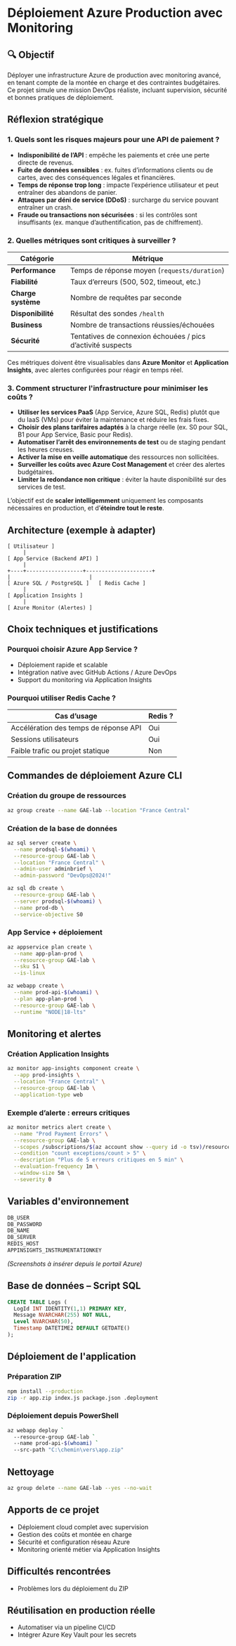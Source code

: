 # Déploiement Azure Production avec Monitoring

## 🔍 Objectif

Déployer une infrastructure Azure de production avec monitoring avancé, en tenant compte de la montée en charge et des contraintes budgétaires. Ce projet simule une mission DevOps réaliste, incluant supervision, sécurité et bonnes pratiques de déploiement.

## Réflexion stratégique

### 1. Quels sont les risques majeurs pour une API de paiement ?

- **Indisponibilité de l’API** : empêche les paiements et crée une perte directe de revenus.
- **Fuite de données sensibles** : ex. fuites d’informations clients ou de cartes, avec des conséquences légales et financières.
- **Temps de réponse trop long** : impacte l’expérience utilisateur et peut entraîner des abandons de panier.
- **Attaques par déni de service (DDoS)** : surcharge du service pouvant entraîner un crash.
- **Fraude ou transactions non sécurisées** : si les contrôles sont insuffisants (ex. manque d’authentification, pas de chiffrement).

### 2. Quelles métriques sont critiques à surveiller ?

| Catégorie               | Métrique                                 |
|-------------------------|------------------------------------------|
| **Performance**         | Temps de réponse moyen (`requests/duration`) |
| **Fiabilité**           | Taux d’erreurs (500, 502, timeout, etc.) |
| **Charge système**      | Nombre de requêtes par seconde           |
| **Disponibilité**       | Résultat des sondes `/health`            |
| **Business**            | Nombre de transactions réussies/échouées |
| **Sécurité**            | Tentatives de connexion échouées / pics d’activité suspects |

Ces métriques doivent être visualisables dans **Azure Monitor** et **Application Insights**, avec alertes configurées pour réagir en temps réel.

### 3. Comment structurer l'infrastructure pour minimiser les coûts ?

- **Utiliser les services PaaS** (App Service, Azure SQL, Redis) plutôt que du IaaS (VMs) pour éviter la maintenance et réduire les frais fixes.
- **Choisir des plans tarifaires adaptés** à la charge réelle (ex. S0 pour SQL, B1 pour App Service, Basic pour Redis).
- **Automatiser l’arrêt des environnements de test** ou de staging pendant les heures creuses.
- **Activer la mise en veille automatique** des ressources non sollicitées.
- **Surveiller les coûts avec Azure Cost Management** et créer des alertes budgétaires.
- **Limiter la redondance non critique** : éviter la haute disponibilité sur des services de test.

L’objectif est de **scaler intelligemment** uniquement les composants nécessaires en production, et d’**éteindre tout le reste**.

## Architecture (exemple à adapter)

```
[ Utilisateur ]
     |
[ App Service (Backend API) ]
     |
+----+------------------+---------------------+
|                         |                  
[ Azure SQL / PostgreSQL ]   [ Redis Cache ] 
     |
[ Application Insights ]
     |
[ Azure Monitor (Alertes) ]
```

## Choix techniques et justifications

### Pourquoi choisir **Azure App Service** ?
- Déploiement rapide et scalable
- Intégration native avec GitHub Actions / Azure DevOps
- Support du monitoring via Application Insights

### Pourquoi utiliser **Redis Cache** ?
| Cas d’usage                            | Redis ? |
|----------------------------------------|---------|
| Accélération des temps de réponse API  | Oui     |
| Sessions utilisateurs                  | Oui     |
| Faible trafic ou projet statique       | Non     |

## Commandes de déploiement Azure CLI

### Création du groupe de ressources
```bash
az group create --name GAE-lab --location "France Central"
```

### Création de la base de données
```bash
az sql server create \
  --name prodsql-$(whoami) \
  --resource-group GAE-lab \
  --location "France Central" \
  --admin-user adminbrief \
  --admin-password "DevOps@2024!"

az sql db create \
  --resource-group GAE-lab \
  --server prodsql-$(whoami) \
  --name prod-db \
  --service-objective S0
```

### App Service + déploiement
```bash
az appservice plan create \
  --name app-plan-prod \
  --resource-group GAE-lab \
  --sku S1 \
  --is-linux

az webapp create \
  --name prod-api-$(whoami) \
  --plan app-plan-prod \
  --resource-group GAE-lab \
  --runtime "NODE|18-lts"
```

## Monitoring et alertes

### Création Application Insights
```bash
az monitor app-insights component create \
  --app prod-insights \
  --location "France Central" \
  --resource-group GAE-lab \
  --application-type web
```

### Exemple d’alerte : erreurs critiques
```bash
az monitor metrics alert create \
  --name "Prod Payment Errors" \
  --resource-group GAE-lab \
  --scopes /subscriptions/$(az account show --query id -o tsv)/resourceGroups/GAE-lab/providers/Microsoft.Insights/components/prod-insights \
  --condition "count exceptions/count > 5" \
  --description "Plus de 5 erreurs critiques en 5 min" \
  --evaluation-frequency 1m \
  --window-size 5m \
  --severity 0
```

## Variables d'environnement

```bash
DB_USER
DB_PASSWORD
DB_NAME
DB_SERVER
REDIS_HOST
APPINSIGHTS_INSTRUMENTATIONKEY
```

*(Screenshots à insérer depuis le portail Azure)*

## Base de données – Script SQL

```sql
CREATE TABLE Logs (
  LogId INT IDENTITY(1,1) PRIMARY KEY,
  Message NVARCHAR(255) NOT NULL,
  Level NVARCHAR(50),
  Timestamp DATETIME2 DEFAULT GETDATE()
);
```

## Déploiement de l'application

### Préparation ZIP
```bash
npm install --production
zip -r app.zip index.js package.json .deployment
```

### Déploiement depuis PowerShell
```bash
az webapp deploy `
  --resource-group GAE-lab `
  --name prod-api-$(whoami) `
  --src-path "C:\chemin\vers\app.zip"
```

## Nettoyage
```bash
az group delete --name GAE-lab --yes --no-wait
```

## Apports de ce projet

- Déploiement cloud complet avec supervision
- Gestion des coûts et montée en charge
- Sécurité et configuration réseau Azure
- Monitoring orienté métier via Application Insights

## Difficultés rencontrées

- Problèmes lors du déploiement du ZIP

## Réutilisation en production réelle

- Automatiser via un pipeline CI/CD
- Intégrer Azure Key Vault pour les secrets
